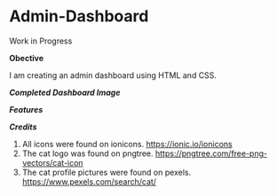 # Admin-Dashboard
Work in Progress

**Obective**

I am creating an admin dashboard using HTML and CSS. 

***Completed Dashboard Image***

***Features***

***Credits***
1. All icons were found on ionicons. https://ionic.io/ionicons
2. The cat logo was found on pngtree. https://pngtree.com/free-png-vectors/cat-icon 
3. The cat profile pictures were found on pexels. https://www.pexels.com/search/cat/

